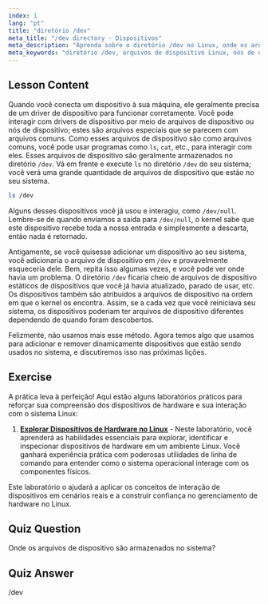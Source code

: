```yaml
---
index: 1
lang: "pt"
title: "diretório /dev"
meta_title: "/dev directory - Dispositivos"
meta_description: "Aprenda sobre o diretório /dev no Linux, onde os arquivos de dispositivo são armazenados. Entenda os nós de dispositivo e como interagir com eles. Explore /dev com ls. Guia para iniciantes em Linux."
meta_keywords: "diretório /dev, arquivos de dispositivo Linux, nós de dispositivo, tutorial Linux, ls /dev, iniciante Linux, guia Linux"
---
```


## Lesson Content

Quando você conecta um dispositivo à sua máquina, ele geralmente precisa de um driver de dispositivo para funcionar corretamente. Você pode interagir com drivers de dispositivo por meio de arquivos de dispositivo ou nós de dispositivo; estes são arquivos especiais que se parecem com arquivos comuns. Como esses arquivos de dispositivo são como arquivos comuns, você pode usar programas como `ls`, `cat`, etc., para interagir com eles. Esses arquivos de dispositivo são geralmente armazenados no diretório `/dev`. Vá em frente e execute `ls` no diretório `/dev` do seu sistema; você verá uma grande quantidade de arquivos de dispositivo que estão no seu sistema.

```bash
ls /dev
```

Alguns desses dispositivos você já usou e interagiu, como `/dev/null`. Lembre-se de quando enviamos a saída para `/dev/null`, o kernel sabe que este dispositivo recebe toda a nossa entrada e simplesmente a descarta, então nada é retornado.

Antigamente, se você quisesse adicionar um dispositivo ao seu sistema, você adicionaria o arquivo de dispositivo em `/dev` e provavelmente esqueceria dele. Bem, repita isso algumas vezes, e você pode ver onde havia um problema. O diretório `/dev` ficaria cheio de arquivos de dispositivo estáticos de dispositivos que você já havia atualizado, parado de usar, etc. Os dispositivos também são atribuídos a arquivos de dispositivo na ordem em que o kernel os encontra. Assim, se a cada vez que você reiniciava seu sistema, os dispositivos poderiam ter arquivos de dispositivo diferentes dependendo de quando foram descobertos.

Felizmente, não usamos mais esse método. Agora temos algo que usamos para adicionar e remover dinamicamente dispositivos que estão sendo usados no sistema, e discutiremos isso nas próximas lições.

## Exercise

A prática leva à perfeição! Aqui estão alguns laboratórios práticos para reforçar sua compreensão dos dispositivos de hardware e sua interação com o sistema Linux:

1. **[Explorar Dispositivos de Hardware no Linux](https://labex.io/pt/labs/comptia-explore-hardware-devices-in-linux-590861)** - Neste laboratório, você aprenderá as habilidades essenciais para explorar, identificar e inspecionar dispositivos de hardware em um ambiente Linux. Você ganhará experiência prática com poderosas utilidades de linha de comando para entender como o sistema operacional interage com os componentes físicos.

Este laboratório o ajudará a aplicar os conceitos de interação de dispositivos em cenários reais e a construir confiança no gerenciamento de hardware no Linux.

## Quiz Question

Onde os arquivos de dispositivo são armazenados no sistema?

## Quiz Answer

/dev
